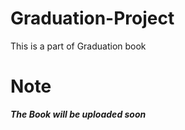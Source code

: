 # Graduation-Project

This is a part of Graduation book

# Note

***The Book will be uploaded soon***
